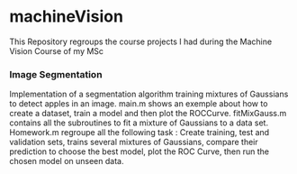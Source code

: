 # machineVision
This Repository regroups the course projects I had during the Machine Vision Course of my MSc


### Image Segmentation
Implementation of a segmentation algorithm training mixtures of Gaussians to detect apples in an image.
main.m shows an exemple about how to create a dataset, train a model and then plot the ROCCurve.
fitMixGauss.m contains all the subroutines to fit a mixture of Gaussians to a data set.
Homework.m regroupe all the following task : Create training, test and validation sets, trains several mixtures of Gaussians, compare their prediction to choose the best model, plot the ROC Curve, then run the chosen model on unseen data.
